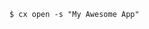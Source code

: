 <!-- usedin: [ _includes/_inlines/Toolbelt/common/open/open_example-v1.md] -->

```
$ cx open -s "My Awesome App"
```
